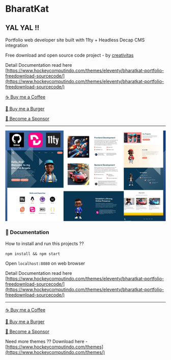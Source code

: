 # BharatKat

## YAL YAL !!

Portfolio web developer site built with 11ty + Headless Decap CMS integration

Free download and open source code project - by [creativitas](https://www.creativitas.dev)

Detail Documentation read here [https://www.hockeycomputindo.com/themes/eleventy/bharatkat-portfolio-freedownload-sourcecode/](https://www.hockeycomputindo.com/themes/eleventy/bharatkat-portfolio-freedownload-sourcecode/)

[☕ Buy me a Coffee](https://creativitaz.gumroad.com/coffee)

[🍔 Buy me a Burger](https://www.paypal.com/cgi-bin/webscr?cmd=_s-xclick&hosted_button_id=JVZVXBC4N9DAN)

[🚀 Become a Sponsor](https://github.com/sponsors/mesinkasir)

---

![Bhartatkat Yal Yal Portoflio web dev themes template free download open source code](portfolio.jpg)

### 📖 Documentation

How to install and run this projects ??

`npm install && npm start`

Open `localhost:8080` on web browser

Detail Documentation read here [https://www.hockeycomputindo.com/themes/eleventy/bharatkat-portfolio-freedownload-sourcecode/](https://www.hockeycomputindo.com/themes/eleventy/bharatkat-portfolio-freedownload-sourcecode/)

---

[☕ Buy me a Coffee](https://creativitaz.gumroad.com/coffee)

[🍔 Buy me a Burger](https://www.paypal.com/cgi-bin/webscr?cmd=_s-xclick&hosted_button_id=JVZVXBC4N9DAN)

[🚀 Become a Sponsor](https://github.com/sponsors/mesinkasir)

Need more themes ?? Download here - [https://www.hockeycomputindo.com/themes](https://www.hockeycomputindo.com/themes/)
